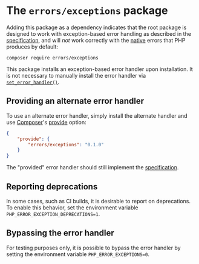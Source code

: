 # The `errors/exceptions` package

Adding this package as a dependency indicates that the root package is designed
to work with exception-based error handling as described in the [specification],
and will *not* work correctly with the [native] errors that PHP produces by
default:

    composer require errors/exceptions

This package installs an exception-based error handler upon installation. It is
not necessary to manually install the error handler via [`set_error_handler()`].

[`set_error_handler()`]: http://php.net/set_error_handler
[native]: https://github.com/php-errors/native

## Providing an alternate error handler

To use an alternate error handler, simply install the alternate handler and use
[Composer]'s [provide] option:

```json
{
    "provide": {
        "errors/exceptions": "0.1.0"
    }
}
```

The "provided" error handler should still implement the [specification].

[composer]: https://getcomposer.org/
[provide]: https://getcomposer.org/doc/04-schema.md#provide

## Reporting deprecations

In some cases, such as CI builds, it is desirable to report on deprecations. To
enable this behavior, set the environment variable
`PHP_ERROR_EXCEPTION_DEPRECATIONS=1`.

## Bypassing the error handler

For testing purposes only, it is possible to bypass the error handler by setting
the environment variable `PHP_ERROR_EXCEPTIONS=0`.

<!-- References -->

[specification]: https://github.com/php-errors/specification/blob/master/exception-based-error-handler.md
